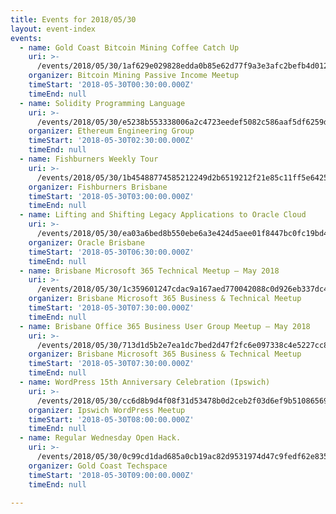 ```yaml
---
title: Events for 2018/05/30
layout: event-index
events:
  - name: Gold Coast Bitcoin Mining Coffee Catch Up
    uri: >-
      /events/2018/05/30/1af629e029828edda0b85e62d77f9a3e3afc2befb4d012ccba750c70c90bda46
    organizer: Bitcoin Mining Passive Income Meetup
    timeStart: '2018-05-30T00:30:00.000Z'
    timeEnd: null
  - name: Solidity Programming Language
    uri: >-
      /events/2018/05/30/e5238b553338006a2c4723eedef5082c586aaf5df6259de628e1e125ad6510a5
    organizer: Ethereum Engineering Group
    timeStart: '2018-05-30T02:30:00.000Z'
    timeEnd: null
  - name: Fishburners Weekly Tour
    uri: >-
      /events/2018/05/30/1b45488774585212249d2b6519212f21e85c11ff5e6425814ac917a5caa312d8
    organizer: Fishburners Brisbane
    timeStart: '2018-05-30T03:00:00.000Z'
    timeEnd: null
  - name: Lifting and Shifting Legacy Applications to Oracle Cloud
    uri: >-
      /events/2018/05/30/ea03a6bed8b550ebe6a3e424d5aee01f8447bc0fc19bd4c20cf2a89fd5ae9f9b
    organizer: Oracle Brisbane
    timeStart: '2018-05-30T06:30:00.000Z'
    timeEnd: null
  - name: Brisbane Microsoft 365 Technical Meetup – May 2018
    uri: >-
      /events/2018/05/30/1c359601247cdac9a167aed770042088c0d926eb337dc4ad97bda4a5ccd9550e
    organizer: Brisbane Microsoft 365 Business & Technical Meetup
    timeStart: '2018-05-30T07:30:00.000Z'
    timeEnd: null
  - name: Brisbane Office 365 Business User Group Meetup – May 2018
    uri: >-
      /events/2018/05/30/713d1d5b2e7ea1dc7bed2d47f2fc6e097338c4e5227cc8804f8ce87bd57ef07a
    organizer: Brisbane Microsoft 365 Business & Technical Meetup
    timeStart: '2018-05-30T07:30:00.000Z'
    timeEnd: null
  - name: WordPress 15th Anniversary Celebration (Ipswich)
    uri: >-
      /events/2018/05/30/cc6d8b9d4f08f31d53478b0d2ceb2f03d6ef9b51086569475327d7ecadeded2d
    organizer: Ipswich WordPress Meetup
    timeStart: '2018-05-30T08:00:00.000Z'
    timeEnd: null
  - name: Regular Wednesday Open Hack.
    uri: >-
      /events/2018/05/30/0c99cd1dad685a0cb19ac82d9531974d47c9fedf62e83558c37071742239b880
    organizer: Gold Coast Techspace
    timeStart: '2018-05-30T09:00:00.000Z'
    timeEnd: null

---
```

